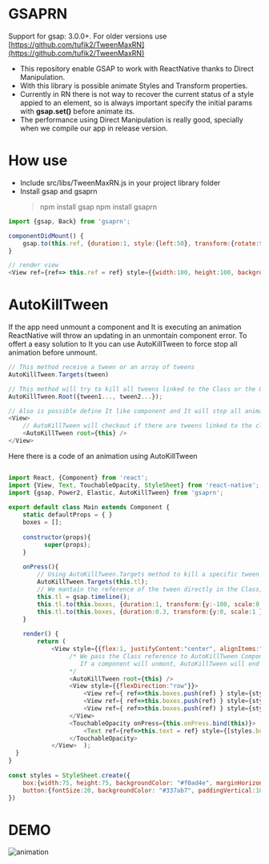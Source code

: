 
# GSAPRN
Support for gsap: 3.0.0+. For older versions use [https://github.com/tufik2/TweenMaxRN](https://github.com/tufik2/TweenMaxRN)
- This repository enable GSAP to work with ReactNative thanks to Direct Manipulation.
- With this library is possible animate Styles and Transform properties.
- Currently in RN there is not way to recover the current status of a style appied to an element, so is always important specify the initial params with **gsap.set()** before animate its.
- The performance using Direct Manipulation is really good, specially when we compile our app in release version.

# How use
- Include src/libs/TweenMaxRN.js in your project library folder
- Install gsap and gsaprn
	> npm install gsap
	> npm install gsaprn

```javascript
import {gsap, Back} from 'gsaprn';

componentDidMount() {  
    gsap.to(this.ref, {duration:1, style:{left:50}, transform:{rotate:90, scale:0.5}, ease:Back.easeInOut});  
}

// render view
<View ref={ref=> this.ref = ref} style={{width:100, height:100, backgroundColor:"#F00"}}></View>
```

# AutoKillTween
If the app need unmount a component and It is executing an animation ReactNative will throw an updating in an unmontain component error. To offert a easy solution to It you can use AutoKillTween to force stop all animation before unmount.

```javascript
// This method receive a tween or an array of tweens
AutoKillTween.Targets(tween)

// This method will try to kill all tweens linked to the Class or the Object, receive a Class that contain tweens linked to It or an Object that could containt tweens linked to It.
AutoKillTween.Root({tween1..., tween2...});

// Also is possible define It like component and It will stop all animation automatically before unmount the component.
<View>
	// AutoKillTween will checkout if there are tweens linked to the class and stop its.
	<AutoKillTween root={this} />  
</View>
```

Here there is a code of an animation using AutoKillTween

```javascript

import React, {Component} from 'react';  
import {View, Text, TouchableOpacity, StyleSheet} from 'react-native';  
import {gsap, Power2, Elastic, AutoKillTween} from 'gsaprn';  
  
export default class Main extends Component {  
    static defaultProps = { }  
    boxes = [];  
  
	constructor(props){  
	      super(props);  
	}  
  
    onPress(){  
	    // Using AutoKillTween.Targets method to kill a specific tween
        AutoKillTween.Targets(this.tl);	
        // We mantain the reference of the tween directly in the Class,
        this.tl = gsap.timeline();  
		this.tl.to(this.boxes, {duration:1, transform:{y:-100, scale:0.8}, ease:Power2.easeInOut, stagger: {amount: 0.3}});  
		this.tl.to(this.boxes, {duration:0.3, transform:{y:0, scale:1 }, ease:Elastic.easeOut, stagger: {amount: 0.3}});  
	}  
  
    render() {  
        return (  
            <View style={{flex:1, justifyContent:"center", alignItems:"center"}}>  
				 /* We pass the Class reference to AutoKillTween Componet. 
					If a component will unmont, AutoKillTween will end all animations directy linked to the Class.
				 */
				 <AutoKillTween root={this} />  
				 <View style={{flexDirection:"row"}}>  
					 <View ref={ ref=>this.boxes.push(ref) } style={styles.box} />  
					 <View ref={ ref=>this.boxes.push(ref) } style={styles.box} />  
					 <View ref={ ref=>this.boxes.push(ref) } style={styles.box} />  
				 </View>
				 <TouchableOpacity onPress={this.onPress.bind(this)}>  
					 <Text ref={ref=>this.text = ref} style={[styles.button, {marginTop: 30}]} >Touch Me</Text>  
				 </TouchableOpacity>
			</View>  );  
  }  
}  
  
const styles = StyleSheet.create({  
    box:{width:75, height:75, backgroundColor: "#f0ad4e", marginHorizontal:5},  					
	button:{fontSize:20, backgroundColor: "#337ab7", paddingVertical:10, paddingHorizontal:20, color:"#FFF", borderRadius:5}  
})
```

# DEMO
![animation](http://int-server-one.info/cloudbit/tweenmaxRN.gif)
